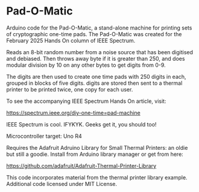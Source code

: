 # Pad-O-Matic

Arduino code for the Pad-O-Matic, a stand-alone machine for printing sets of cryptographic one-time pads. The Pad-O-Matic was created for the February 2025 Hands On column of IEEE Spectrum. 

  Reads an 8-bit random number from a noise source that has been digitised
  and debiased. Then throws away byte if it is greater than 250, and does
  modular division by 10 on any other bytes to get digits from 0-9. 

  The digits are then used to create one time pads with 250 digits in each,
  grouped in blocks of five digits. digits are stored then sent to a thermal 
  printer to be printed twice, one copy for each user. 

  To see the accompanying IEEE Spectrum Hands On article, visit:

  https://spectrum.ieee.org/diy-one-time=pad-machine

  IEEE Spectrum is cool. IFYKYK. Geeks get it, you should too!

  Microcontroller target: Uno R4

  Requires the Adafruit Adruino Library for Small Thermal Printers: an oldie but still a goodie.
  Install from Arduino library manager or get from here: 

  https://github.com/adafruit/Adafruit-Thermal-Printer-Library

  This code incorporates material from the thermal printer library example. Additional
  code licensed under MIT License.
